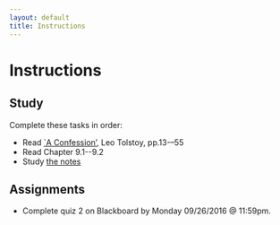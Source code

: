 ```yaml
---
layout: default
title: Instructions
---
```



# Instructions #


## Study

Complete these tasks in order:

+ Read [`A Confession’](TolstoyConfession.pdf), Leo Tolstoy, pp.13-–55
+ Read Chapter 9.1--9.2
+ Study [the notes](/Teaching/Examined/Meaning/Handout) 


## Assignments

+ Complete quiz 2 on Blackboard by Monday 09/26/2016 @ 11:59pm.
